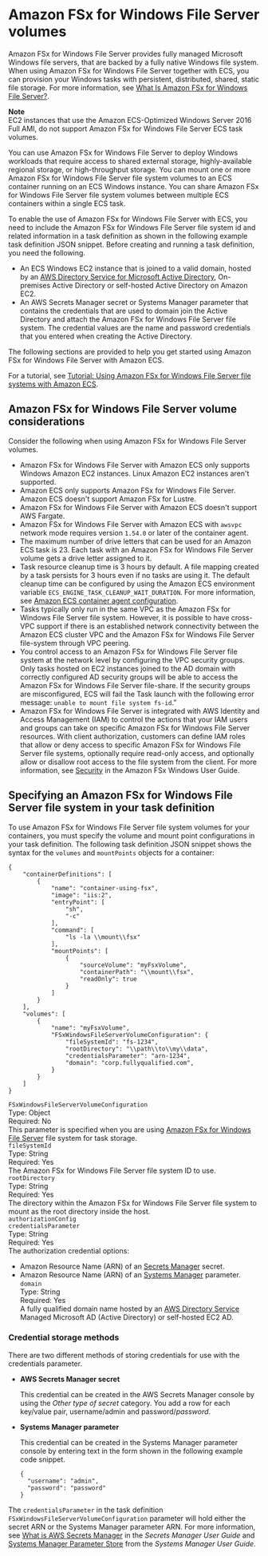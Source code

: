 # Amazon FSx for Windows File Server volumes<a name="wfsx-volumes"></a>

Amazon FSx for Windows File Server provides fully managed Microsoft Windows file servers, that are backed by a fully native Windows file system\. When using Amazon FSx for Windows File Server together with ECS, you can provision your Windows tasks with persistent, distributed, shared, static file storage\. For more information, see [What Is Amazon FSx for Windows File Server?](https://docs.aws.amazon.com/fsx/latest/WindowsGuide/what-is.html)\.

**Note**  
EC2 instances that use the Amazon ECS\-Optimized Windows Server 2016 Full AMI, do not support Amazon FSx for Windows File Server ECS task volumes\.

You can use Amazon FSx for Windows File Server to deploy Windows workloads that require access to shared external storage, highly\-available regional storage, or high\-throughput storage\. You can mount one or more Amazon FSx for Windows File Server file system volumes to an ECS container running on an ECS Windows instance\. You can share Amazon FSx for Windows File Server file system volumes between multiple ECS containers within a single ECS task\.

To enable the use of Amazon FSx for Windows File Server with ECS, you need to include the Amazon FSx for Windows File Server file system id and related information in a task definition as shown in the following example task definition JSON snippet\. Before creating and running a task definition, you need the following\.
+ An ECS Windows EC2 instance that is joined to a valid domain, hosted by an [AWS Directory Service for Microsoft Active Directory](https://docs.aws.amazon.com/directoryservice/latest/admin-guide/directory_microsoft_ad.html), On\-premises Active Directory or self\-hosted Active Directory on Amazon EC2\.
+ An AWS Secrets Manager secret or Systems Manager parameter that contains the credentials that are used to domain join the Active Directory and attach the Amazon FSx for Windows File Server file system\. The credential values are the name and password credentials that you entered when creating the Active Directory\.

The following sections are provided to help you get started using Amazon FSx for Windows File Server with Amazon ECS\.

For a tutorial, see [Tutorial: Using Amazon FSx for Windows File Server file systems with Amazon ECS](tutorial-wfsx-volumes.md)\.

## Amazon FSx for Windows File Server volume considerations<a name="wfsx-volume-considerations"></a>

Consider the following when using Amazon FSx for Windows File Server volumes\.
+ Amazon FSx for Windows File Server with Amazon ECS only supports Windows Amazon EC2 instances\. Linux Amazon EC2 instances aren't supported\.
+ Amazon ECS only supports Amazon FSx for Windows File Server\. Amazon ECS doesn't support Amazon FSx for Lustre\.
+ Amazon FSx for Windows File Server with Amazon ECS doesn't support AWS Fargate\.
+ Amazon FSx for Windows File Server with Amazon ECS with `awsvpc` network mode requires version `1.54.0` or later of the container agent\.
+ The maximum number of drive letters that can be used for an Amazon ECS task is 23\. Each task with an Amazon FSx for Windows File Server volume gets a drive letter assigned to it\.
+ Task resource cleanup time is 3 hours by default\. A file mapping created by a task persists for 3 hours even if no tasks are using it\. The default cleanup time can be configured by using the Amazon ECS environment variable `ECS_ENGINE_TASK_CLEANUP_WAIT_DURATION`\. For more information, see [Amazon ECS container agent configuration](ecs-agent-config.md)\.
+ Tasks typically only run in the same VPC as the Amazon FSx for Windows File Server file system\. However, it is possible to have cross\-VPC support if there is an established network connectivity between the Amazon ECS cluster VPC and the Amazon FSx for Windows File Server file\-system through VPC peering\.
+ You control access to an Amazon FSx for Windows File Server file system at the network level by configuring the VPC security groups\. Only tasks hosted on EC2 instances joined to the AD domain with correctly configured AD security groups will be able to access the Amazon FSx for Windows File Server file\-share\. If the security groups are misconfigured, ECS will fail the Task launch with the following error message: `unable to mount file system fs-id`\.” 
+ Amazon FSx for Windows File Server is integrated with AWS Identity and Access Management \(IAM\) to control the actions that your IAM users and groups can take on specific Amazon FSx for Windows File Server resources\. With client authorization, customers can define IAM roles that allow or deny access to specific Amazon FSx for Windows File Server file systems, optionally require read\-only access, and optionally allow or disallow root access to the file system from the client\. For more information, see [Security](https://docs.aws.amazon.com/fsx/latest/WindowsGuide/security.html) in the Amazon FSx Windows User Guide\.

## Specifying an Amazon FSx for Windows File Server file system in your task definition<a name="specify-wfsx-config"></a>

To use Amazon FSx for Windows File Server file system volumes for your containers, you must specify the volume and mount point configurations in your task definition\. The following task definition JSON snippet shows the syntax for the `volumes` and `mountPoints` objects for a container:

```
{
    "containerDefinitions": [
        {
            "name": "container-using-fsx",
            "image": "iis:2",
            "entryPoint": [
                "sh",
                "-c"
            ],
            "command": [
                "ls -la \\mount\\fsx"
            ],
            "mountPoints": [
                {
                    "sourceVolume": "myFsxVolume",
                    "containerPath": "\\mount\\fsx",
                    "readOnly": true
                }
            ]
        }
    ],
    "volumes": [
        {
            "name": "myFsxVolume",
            "FSxWindowsFileServerVolumeConfiguration": {
                "fileSystemId": "fs-1234",
                "rootDirectory": "\\path\\to\\my\\data",
                "credentialsParameter": "arn-1234",
                "domain": "corp.fullyqualified.com",
            }
        }
    ]
}
```

`FSxWindowsFileServerVolumeConfiguration`  
Type: Object  
Required: No  
This parameter is specified when you are using [Amazon FSx for Windows File Server](https://docs.aws.amazon.com/fsx/latest/WindowsGuide/what-is.html) file system for task storage\.    
`fileSystemId`  
Type: String  
Required: Yes  
The Amazon FSx for Windows File Server file system ID to use\.  
`rootDirectory`  
Type: String  
Required: Yes  
The directory within the Amazon FSx for Windows File Server file system to mount as the root directory inside the host\.  
`authorizationConfig`    
`credentialsParameter`  
Type: String  
Required: Yes  
The authorization credential options:  
+ Amazon Resource Name \(ARN\) of an [Secrets Manager](https://docs.aws.amazon.com/secretsmanager) secret\.
+ Amazon Resource Name \(ARN\) of an [Systems Manager](https://docs.aws.amazon.com/systems-manager/latest/userguide/integration-ps-secretsmanager.html) parameter\.  
`domain`  
Type: String  
Required: Yes  
A fully qualified domain name hosted by an [AWS Directory Service](https://docs.aws.amazon.com/directoryservice/latest/admin-guide/directory_microsoft_ad.html) Managed Microsoft AD \(Active Directory\) or self\-hosted EC2 AD\.

### Credential storage methods<a name="creds"></a>

There are two different methods of storing credentials for use with the credentials parameter\.
+ **AWS Secrets Manager secret**

  This credential can be created in the AWS Secrets Manager console by using the *Other type of secret* category\. You add a row for each key/value pair, username/admin and password/*password*\.
+ **Systems Manager parameter**

  This credential can be created in the Systems Manager parameter console by entering text in the form shown in the following example code snippet\.

  ```
  {
    "username": "admin",
    "password": "password"
  }
  ```

The `credentialsParameter` in the task definition `FSxWindowsFileServerVolumeConfiguration` parameter will hold either the secret ARN or the Systems Manager parameter ARN\. For more information, see [What is AWS Secrets Manager](https://docs.aws.amazon.com/secretsmanager/latest/userguide/intro.html) in the *Secrets Manager User Guide* and [Systems Manager Parameter Store](https://docs.aws.amazon.com/systems-manager/latest/userguide/systems-manager-parameter-store.html) from the *Systems Manager User Guide*\.